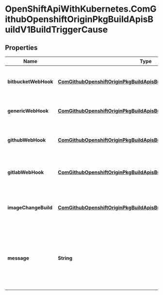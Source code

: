 # OpenShiftApiWithKubernetes.ComGithubOpenshiftOriginPkgBuildApisBuildV1BuildTriggerCause

## Properties
Name | Type | Description | Notes
------------ | ------------- | ------------- | -------------
**bitbucketWebHook** | [**ComGithubOpenshiftOriginPkgBuildApisBuildV1BitbucketWebHookCause**](ComGithubOpenshiftOriginPkgBuildApisBuildV1BitbucketWebHookCause.md) | BitbucketWebHook represents data for a Bitbucket webhook that fired a specific build. | [optional] 
**genericWebHook** | [**ComGithubOpenshiftOriginPkgBuildApisBuildV1GenericWebHookCause**](ComGithubOpenshiftOriginPkgBuildApisBuildV1GenericWebHookCause.md) | genericWebHook holds data about a builds generic webhook trigger. | [optional] 
**githubWebHook** | [**ComGithubOpenshiftOriginPkgBuildApisBuildV1GitHubWebHookCause**](ComGithubOpenshiftOriginPkgBuildApisBuildV1GitHubWebHookCause.md) | gitHubWebHook represents data for a GitHub webhook that fired a specific build. | [optional] 
**gitlabWebHook** | [**ComGithubOpenshiftOriginPkgBuildApisBuildV1GitLabWebHookCause**](ComGithubOpenshiftOriginPkgBuildApisBuildV1GitLabWebHookCause.md) | GitLabWebHook represents data for a GitLab webhook that fired a specific build. | [optional] 
**imageChangeBuild** | [**ComGithubOpenshiftOriginPkgBuildApisBuildV1ImageChangeCause**](ComGithubOpenshiftOriginPkgBuildApisBuildV1ImageChangeCause.md) | imageChangeBuild stores information about an imagechange event that triggered a new build. | [optional] 
**message** | **String** | message is used to store a human readable message for why the build was triggered. E.g.: \&quot;Manually triggered by user\&quot;, \&quot;Configuration change\&quot;,etc. | [optional] 


